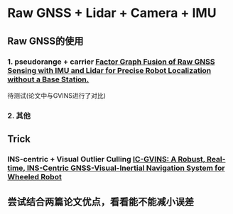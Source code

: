 # Raw GNSS + Lidar + Camera + IMU
## Raw GNSS的使用
### 1. pseudorange + carrier [Factor Graph Fusion of Raw GNSS Sensing with IMU and Lidar for Precise Robot Localization without a Base Station.](https://github.com/JonasBchrt/raw-gnss-fusion)
待测试(论文中与GVINS进行了对比)
### 2. 其他

## Trick
### INS-centric + Visual Outlier Culling [IC-GVINS: A Robust, Real-time, INS-Centric GNSS-Visual-Inertial Navigation System for Wheeled Robot](https://github.com/i2Nav-WHU/IC-GVINS)

## 尝试结合两篇论文优点，看看能不能减小误差
